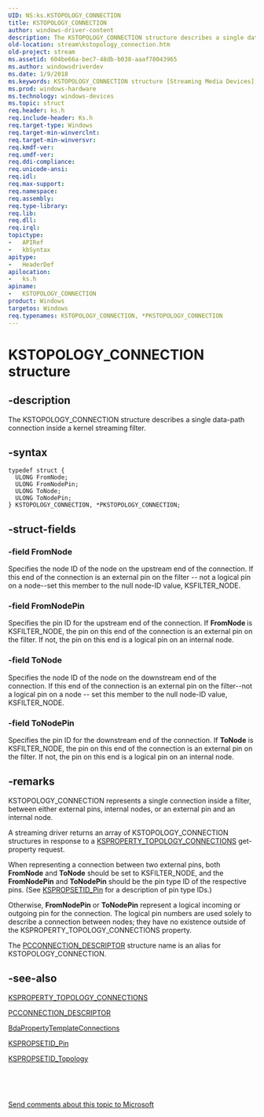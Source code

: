 ```yaml
---
UID: NS:ks.KSTOPOLOGY_CONNECTION
title: KSTOPOLOGY_CONNECTION
author: windows-driver-content
description: The KSTOPOLOGY_CONNECTION structure describes a single data-path connection inside a kernel streaming filter.
old-location: stream\kstopology_connection.htm
old-project: stream
ms.assetid: 604be66a-bec7-48db-b038-aaaf78043965
ms.author: windowsdriverdev
ms.date: 1/9/2018
ms.keywords: KSTOPOLOGY_CONNECTION structure [Streaming Media Devices], *PKSTOPOLOGY_CONNECTION, PKSTOPOLOGY_CONNECTION structure pointer [Streaming Media Devices], ks/KSTOPOLOGY_CONNECTION, KSTOPOLOGY_CONNECTION, stream.kstopology_connection, ks-struct_b688f291-7064-492b-8ab6-5f167941ebbf.xml, PKSTOPOLOGY_CONNECTION, ks/PKSTOPOLOGY_CONNECTION
ms.prod: windows-hardware
ms.technology: windows-devices
ms.topic: struct
req.header: ks.h
req.include-header: Ks.h
req.target-type: Windows
req.target-min-winverclnt: 
req.target-min-winversvr: 
req.kmdf-ver: 
req.umdf-ver: 
req.ddi-compliance: 
req.unicode-ansi: 
req.idl: 
req.max-support: 
req.namespace: 
req.assembly: 
req.type-library: 
req.lib: 
req.dll: 
req.irql: 
topictype:
-	APIRef
-	kbSyntax
apitype:
-	HeaderDef
apilocation:
-	ks.h
apiname:
-	KSTOPOLOGY_CONNECTION
product: Windows
targetos: Windows
req.typenames: KSTOPOLOGY_CONNECTION, *PKSTOPOLOGY_CONNECTION
---
```


# KSTOPOLOGY_CONNECTION structure


## -description


The KSTOPOLOGY_CONNECTION structure describes a single data-path connection inside a kernel streaming filter.


## -syntax


````
typedef struct {
  ULONG FromNode;
  ULONG FromNodePin;
  ULONG ToNode;
  ULONG ToNodePin;
} KSTOPOLOGY_CONNECTION, *PKSTOPOLOGY_CONNECTION;
````


## -struct-fields




### -field FromNode

Specifies the node ID of the node on the upstream end of the connection. If this end of the connection is an external pin on the filter -- not a logical pin on a node--set this member to the null node-ID value, KSFILTER_NODE.


### -field FromNodePin

Specifies the pin ID for the upstream end of the connection. If <b>FromNode </b>is KSFILTER_NODE, the pin on this end of the connection is an external pin on the filter. If not, the pin on this end is a logical pin on an internal node.


### -field ToNode

Specifies the node ID of the node on the downstream end of the connection. If this end of the connection is an external pin on the filter--not a logical pin on a node -- set this member to the null node-ID value, KSFILTER_NODE.


### -field ToNodePin

Specifies the pin ID for the downstream end of the connection. If <b>ToNode</b> is KSFILTER_NODE, the pin on this end of the connection is an external pin on the filter. If not, the pin on this end is a logical pin on an internal node.


## -remarks


KSTOPOLOGY_CONNECTION represents a single connection inside a filter, between either external pins, internal nodes, or an external pin and an internal node.

A streaming driver returns an array of KSTOPOLOGY_CONNECTION structures in response to a <a href="https://msdn.microsoft.com/library/windows/hardware/ff565802">KSPROPERTY_TOPOLOGY_CONNECTIONS</a> get-property request.

When representing a connection between two external pins, both <b>FromNode</b> and <b>ToNode</b> should be set to KSFILTER_NODE, and the <b>FromNodePin</b> and <b>ToNodePin</b> should be the pin type ID of the respective pins. (See <a href="https://msdn.microsoft.com/library/windows/hardware/ff566584">KSPROPSETID_Pin</a> for a description of pin type IDs.)

Otherwise, <b>FromNodePin</b> or <b>ToNodePin</b> represent a logical incoming or outgoing pin for the connection. The logical pin numbers are used solely to describe a connection between nodes; they have no existence outside of the KSPROPERTY_TOPOLOGY_CONNECTIONS property.

The <a href="https://msdn.microsoft.com/library/windows/hardware/ff537688">PCCONNECTION_DESCRIPTOR</a> structure name is an alias for KSTOPOLOGY_CONNECTION.



## -see-also

<a href="https://msdn.microsoft.com/library/windows/hardware/ff565802">KSPROPERTY_TOPOLOGY_CONNECTIONS</a>

<a href="https://msdn.microsoft.com/library/windows/hardware/ff537688">PCCONNECTION_DESCRIPTOR</a>

<a href="..\bdasup\nf-bdasup-bdapropertytemplateconnections.md">BdaPropertyTemplateConnections</a>

<a href="https://msdn.microsoft.com/library/windows/hardware/ff566584">KSPROPSETID_Pin</a>

<a href="https://msdn.microsoft.com/library/windows/hardware/ff566598">KSPROPSETID_Topology</a>

 

 

<a href="mailto:wsddocfb@microsoft.com?subject=Documentation%20feedback [stream\stream]:%20KSTOPOLOGY_CONNECTION structure%20 RELEASE:%20(1/9/2018)&amp;body=%0A%0APRIVACY STATEMENT%0A%0AWe use your feedback to improve the documentation. We don't use your email address for any other purpose, and we'll remove your email address from our system after the issue that you're reporting is fixed. While we're working to fix this issue, we might send you an email message to ask for more info. Later, we might also send you an email message to let you know that we've addressed your feedback.%0A%0AFor more info about Microsoft's privacy policy, see http://privacy.microsoft.com/en-us/default.aspx." title="Send comments about this topic to Microsoft">Send comments about this topic to Microsoft</a>

